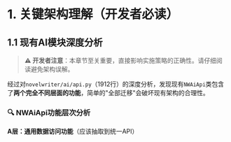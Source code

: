 # 1. 关键架构理解（开发者必读）

## 1.1 现有AI模块深度分析

> **⚠️ 开发者注意**：本章节至关重要，直接影响实施策略的正确性。请仔细阅读避免架构误解。

经过对`novelwriter/ai/api.py`（1912行）的深度分析，发现现有`NWAiApi`类包含了**两个完全不同层面的功能**，简单的"全部迁移"会破坏现有架构的合理性。

### **🔍 NWAiApi功能层次分析**

**A层：通用数据访问功能**（应该抽取到统一API）
```python